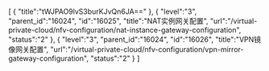 [
	{
		"title":"tWJPAO9lvS3burKJvQn6JA=="
	},
	{
		"level":"3",
		"parent_id":"16024",
		"id":"16025",
		"title":"NAT实例网关配置",
		"url":"/virtual-private-cloud/nfv-configuration/nat-instance-gateway-configuration",
		"status":"2"
	},
	{
		"level":"3",
		"parent_id":"16024",
		"id":"16026",
		"title":"VPN镜像网关配置",
		"url":"/virtual-private-cloud/nfv-configuration/vpn-mirror-gateway-configuration",
		"status":"2"
	}
]